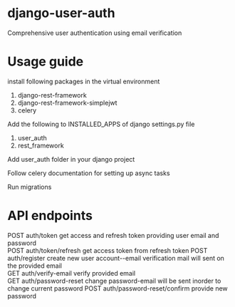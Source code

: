 # django-user-auth
Comprehensive user authentication using email verification  
# Usage guide
install following packages in the virtual environment  
1. django-rest-framework  
2. django-rest-framework-simplejwt  
3. celery  
  
Add the following to INSTALLED_APPS of django settings.py file  
1. user_auth  
2. rest_framework  
  
Add user_auth folder in your django project  

Follow celery documentation for setting up async tasks  

Run migrations  

# API endpoints

POST auth/token                     get access and refresh token providing user email and password  
POST auth/token/refresh             get access token from refresh token
POST auth/register                  create new user account--email verification mail will sent on the provided email  
GET auth/verify-email               verify provided email  
GET auth/password-reset             change password-email will be sent inorder to change current password
POST auth/password-reset/confirm    provide new password   
